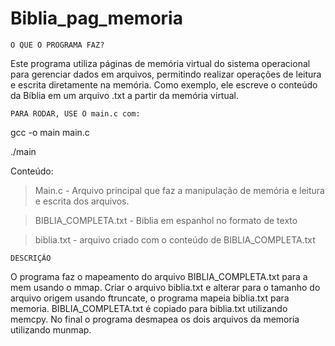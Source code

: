 # Biblia_pag_memoria

    O QUE O PROGRAMA FAZ?

Este programa utiliza páginas de memória virtual do sistema operacional para gerenciar dados em arquivos, permitindo realizar operações de leitura e escrita diretamente na memória. Como exemplo, ele escreve o conteúdo da Bíblia em um arquivo .txt a partir da memória virtual.

    PARA RODAR, USE O main.c com:
gcc -o main main.c

./main

Conteúdo:
> Main.c - Arquivo principal que faz a manipulação de memória e leitura e escrita dos arquivos.

> BIBLIA_COMPLETA.txt - Biblia em espanhol no formato de texto

> biblia.txt - arquivo criado com o conteúdo de BIBLIA_COMPLETA.txt

    DESCRIÇÃO
O programa faz o mapeamento do arquivo BIBLIA_COMPLETA.txt para a mem usando o mmap. Criar o arquivo biblia.txt e alterar para o tamanho do arquivo origem usando ftruncate, o programa mapeia biblia.txt para memoria. BIBLIA_COMPLETA.txt é copiado para biblia.txt utilizando memcpy. No final o programa desmapea os dois arquivos da memoria utilizando munmap.
